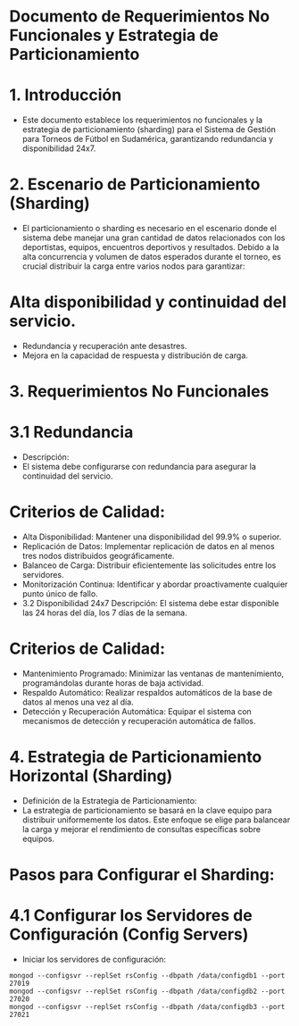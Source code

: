 
# Documento de Requerimientos No Funcionales y Estrategia de Particionamiento
# 1. Introducción
+ Este documento establece los requerimientos no funcionales y la estrategia de particionamiento (sharding) para el Sistema de Gestión para Torneos de Fútbol en Sudamérica, garantizando redundancia y disponibilidad 24x7.

# 2. Escenario de Particionamiento (Sharding)
+ El particionamiento o sharding es necesario en el escenario donde el sistema debe manejar una gran cantidad de datos relacionados con los deportistas, equipos, encuentros deportivos y resultados. Debido a la alta concurrencia y volumen de datos esperados durante el torneo, es crucial distribuir la carga entre varios nodos para garantizar:

# Alta disponibilidad y continuidad del servicio.
+ Redundancia y recuperación ante desastres.
+ Mejora en la capacidad de respuesta y distribución de carga.
# 3. Requerimientos No Funcionales
# 3.1 Redundancia
+ Descripción:
+ El sistema debe configurarse con redundancia para asegurar la continuidad del servicio.

# Criterios de Calidad:

+ Alta Disponibilidad: Mantener una disponibilidad del 99.9% o superior.
+ Replicación de Datos: Implementar replicación de datos en al menos tres nodos distribuidos geográficamente.
+ Balanceo de Carga: Distribuir eficientemente las solicitudes entre los servidores.
+ Monitorización Continua: Identificar y abordar proactivamente cualquier punto único de fallo.
+ 3.2 Disponibilidad 24x7
Descripción:
El sistema debe estar disponible las 24 horas del día, los 7 días de la semana.

# Criterios de Calidad:

+ Mantenimiento Programado: Minimizar las ventanas de mantenimiento, programándolas durante horas de baja actividad.
+ Respaldo Automático: Realizar respaldos automáticos de la base de datos al menos una vez al día.
+ Detección y Recuperación Automática: Equipar el sistema con mecanismos de detección y recuperación automática de fallos.
# 4. Estrategia de Particionamiento Horizontal (Sharding)
+ Definición de la Estrategia de Particionamiento:
+ La estrategia de particionamiento se basará en la clave equipo para distribuir uniformemente los datos. Este enfoque se elige para balancear la carga y mejorar el rendimiento de consultas específicas sobre equipos.

# Pasos para Configurar el Sharding:

# 4.1 Configurar los Servidores de Configuración (Config Servers)

+ Iniciar los servidores de configuración:
```
mongod --configsvr --replSet rsConfig --dbpath /data/configdb1 --port 27019
mongod --configsvr --replSet rsConfig --dbpath /data/configdb2 --port 27020
mongod --configsvr --replSet rsConfig --dbpath /data/configdb3 --port 27021
```

